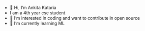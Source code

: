 - 👋 Hi, I’m Ankita Kataria
- I am a 4th year cse student
- 👀 I’m interested in coding and want to contribute in open source
- 🌱 I’m currently learning ML




<!---
AnkitaKataria22/AnkitaKataria22 is a ✨ special ✨ repository because its `README.md` (this file) appears on your GitHub profile.
You can click the Preview link to take a look at your changes.
--->
